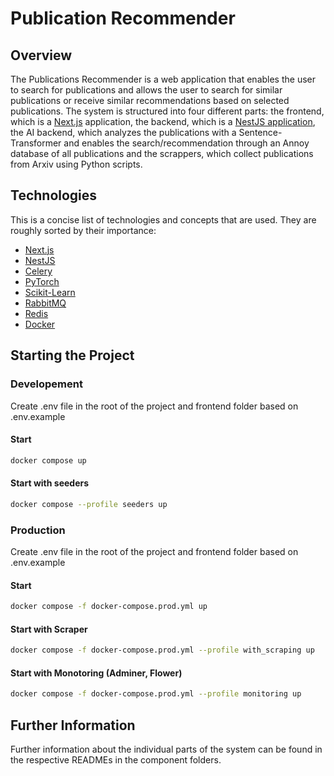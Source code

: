 # Publication Recommender

## Overview

The Publications Recommender is a web application that enables the user to search for publications and allows the user to search for similar publications or receive similar recommendations based on selected publications. The system is structured into four different parts: the frontend, which is a [Next.js](https://nextjs.org/docs) application, the backend, which is a [NestJS application](https://docs.nestjs.com/), the AI backend, which analyzes the publications with a Sentence-Transformer and enables the search/recommendation through an Annoy database of all publications and the scrappers, which collect publications from Arxiv using Python scripts.

## Technologies

This is a concise list of technologies and concepts that are used. They are roughly sorted by their importance:

- [Next.js](https://nextjs.org/docs)
- [NestJS](https://docs.nestjs.com/)
- [Celery](https://docs.celeryq.dev/en/stable/#)
- [PyTorch](https://pytorch.org/)
- [Scikit-Learn](https://scikit-learn.org/stable/)
- [RabbitMQ](https://rabbitmq.com/)
- [Redis](https://redis.io/)
- [Docker](https://www.docker.com/)

## Starting the Project

### Developement

Create .env file in the root of the project and frontend folder based on .env.example

#### Start

```bash
docker compose up
```

#### Start with seeders
```bash
docker compose --profile seeders up
```

### Production

Create .env file in the root of the project and frontend folder based on .env.example

#### Start

```bash
docker compose -f docker-compose.prod.yml up
```

#### Start with Scraper

```bash
docker compose -f docker-compose.prod.yml --profile with_scraping up
```

#### Start with Monotoring (Adminer, Flower)

```bash
docker compose -f docker-compose.prod.yml --profile monitoring up
```

## Further Information

Further information about the individual parts of the system can be found in the respective READMEs in the component folders.